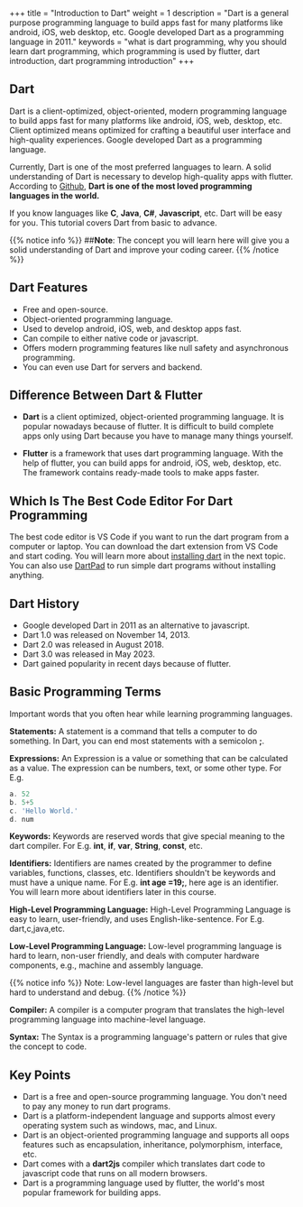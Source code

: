 +++
title = "Introduction to Dart"
weight = 1
description = "Dart is a general purpose programming language to build apps fast for many platforms like android, iOS, web desktop, etc. Google developed Dart as a programming language in 2011."
keywords = "what is dart programming, why you should learn dart programming, which programming is used by flutter, dart introduction, dart programming introduction"
+++

## Dart
Dart is a client-optimized, object-oriented, modern programming language to build apps fast for many platforms like android, iOS, web, desktop, etc. Client optimized means optimized for crafting a beautiful user interface and high-quality experiences. Google developed Dart as a programming language.

Currently, Dart is one of the most preferred languages to learn. A solid understanding of Dart is necessary to develop high-quality apps with flutter. According to [Github](https://insights.stackoverflow.com/survey/2020#technology-most-loved-dreaded-and-wanted-languages-loved), **Dart is one of the most loved programming languages in the world.**

If you know languages like **C**, **Java**, **C#**, **Javascript**, etc. Dart will be easy for you. This tutorial covers Dart from basic to advance.

{{% notice info %}}
##**Note**: The concept you will learn here will give you a solid understanding of Dart and improve your coding career.
{{% /notice %}}


## Dart Features
- Free and open-source.
- Object-oriented programming language.
- Used to develop android, iOS, web, and desktop apps fast.
- Can compile to either native code or javascript.
- Offers modern programming features like null safety and asynchronous programming.
- You can even use Dart for servers and backend.


## Difference Between Dart & Flutter
- **Dart** is a client optimized, object-oriented programming language. It is popular nowadays because of flutter. It is difficult to build complete apps only using Dart because you have to manage many things yourself.

- **Flutter** is a framework that uses dart programming language. With the help of flutter, you can build apps for android, iOS, web, desktop, etc. The framework contains ready-made tools to make apps faster.


## Which Is The Best Code Editor For Dart Programming
The best code editor is VS Code if you want to run the dart program from a computer or laptop. You can download the dart extension from VS Code and start coding. You will learn more about [installing dart](/introduction-and-basics/dart-install/) in the next topic. You can also use [DartPad](https://dartpad.dev) to run simple dart programs without installing anything.


## Dart History
- Google developed Dart in 2011 as an alternative to javascript.
- Dart 1.0 was released on November 14, 2013.
- Dart 2.0 was released in August 2018.
- Dart 3.0 was released in May 2023.
- Dart gained popularity in recent days because of flutter. 


## Basic Programming Terms
Important words that you often hear while learning programming languages.


**Statements:**
A statement is a command that tells a computer to do something. In Dart, you can end most statements with a semicolon **;**.

**Expressions:**
An Expression is a value or something that can be calculated as a value. The expression can be numbers, text, or some other type. For E.g. 
```dart
a. 52
b. 5+5
c. 'Hello World.'
d. num
``` 
**Keywords:**
Keywords are reserved words that give special meaning to the dart compiler. For E.g. **int**, **if**, **var**, **String**, **const**, etc.

**Identifiers:**
Identifiers are names created by the programmer to define variables, functions, classes, etc. Identifiers shouldn't be keywords and must have a unique name. For E.g. **int age =19;**, here age is an identifier. You will learn more about identifiers later in this course.

**High-Level Programming Language:**
High-Level Programming Language is easy to learn, user-friendly, and uses English-like-sentence. For E.g. dart,c,java,etc.

**Low-Level Programming Language:**
Low-level programming language is hard to learn, non-user friendly, and deals with computer hardware components, e.g., machine and assembly language.

{{% notice info %}}
Note: Low-level languages are faster than high-level but hard to understand and debug.
{{% /notice %}}

**Compiler:**
A compiler is a computer program that translates the high-level programming language into machine-level language.

**Syntax:**
The Syntax is a programming language's pattern or rules that give the concept to code. 



## Key Points
- Dart is a free and open-source programming language. You don't need to pay any money to run dart programs.
- Dart is a platform-independent language and supports almost every operating system such as windows, mac, and Linux.
- Dart is an object-oriented programming language and supports all oops features such as encapsulation, inheritance, polymorphism, interface, etc.
- Dart comes with a **dart2js** compiler which translates dart code to javascript code that runs on all modern browsers.
- Dart is a programming language used by flutter, the world's most popular framework for building apps.
